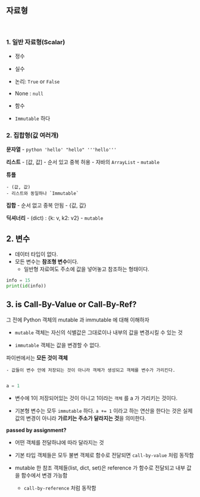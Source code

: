 
## 자료형

<br> 

### 1. 일반 자료형(Scalar)


- 정수
- 실수
- 논리: `True` or `False`
- None : `null`
- 함수

- `Immutable` 하다


### 2. 집합형(값 여러개)

**문자열**
	- ```python 'hello' "hello" '''hello''' ```
 
**리스트**
	- [값, 값]
	- 순서 있고 중복 허용
	- 자바의 `ArrayList`
	- `mutable`


**튜플**

	- (값, 값)
	- 리스트와 동일하나 `Immutable`


**집합**
	- 순서 없고 중복 안됨
	- {값, 값}

**딕셔너리**
	- (dict) : {k: v, k2: v2}
	- `mutable`



## 2. 변수

- 데이터 타입이 없다.
- 모든 변수는 **참조형 변수**이다.
	- 일반형 자료여도 주소에 값을 넣어놓고 참조하는 형태이다.

```python
info = 15
print(id(info))
```



## 3. is Call-By-Value or Call-By-Ref?

그 전에 Python 객체의 mutable 과 immutable 에 대해 이해하자

- `mutable` 객체는 자신의 식별값은 그대로이나 내부의 값을 변경시킬 수 있는 것

- `immutable` 객체는 값을 변경할 수 없다.


파이썬에서는 **모든 것이 객체**

	- 값들이 변수 안에 저장되는 것이 아니라 객체가 생성되고 객체를 변수가 가리킨다.


```python

a = 1

```

- 변수에 1이 저장되어있는 것이 아니고 1이라는 `객체` 를 a 가 가리키는 것이다.

- 기본형 변수는 모두 `immutable` 하다. ```a += 1``` 이라고 하는 연산을 한다는 것은 실제 값의 변경이 아니라 **가르키는 주소가 달라지는 것**을 의미한다.



**passed by assignment?**

- 어떤 객체를 전달하냐에 따라 달라지는 것

- 기본 타입 객체들은 모두 불변 객체로 함수로 전달되면 `call-by-value` 처럼 동작함

- mutable 한 참조 객체들(list, dict, set)은 reference 가 함수로 전달되고 내부 값을 함수에서 변경 가능함
	- `call-by-reference` 처럼 동작함


